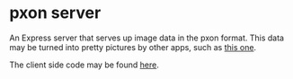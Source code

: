# pxon server
An Express server that serves up image data in the pxon format. This data may be turned into pretty pictures by other apps, such as [this one](https://pxon.firebaseapp.com/).

The client side code may be found [here](https://github.com/BillyZac/pxon-server).
